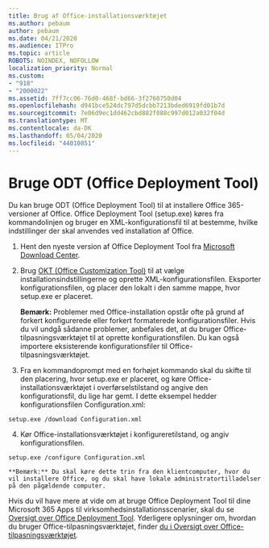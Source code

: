 ```yaml
---
title: Brug af Office-installationsværktøjet
ms.author: pebaum
author: pebaum
ms.date: 04/21/2020
ms.audience: ITPro
ms.topic: article
ROBOTS: NOINDEX, NOFOLLOW
localization_priority: Normal
ms.custom:
- "918"
- "2000022"
ms.assetid: 7ff7cc06-76d0-468f-bd66-3f2760750d04
ms.openlocfilehash: d941bce524dc797d5dcbb7213bded6919fd01b7d
ms.sourcegitcommit: 7e06d9ec1dd462cbd882f088c997d012a032f04d
ms.translationtype: MT
ms.contentlocale: da-DK
ms.lasthandoff: 05/04/2020
ms.locfileid: "44010851"
---
```

# <a name="using-the-office-deployment-tool-odt"></a>Bruge ODT (Office Deployment Tool)

Du kan bruge ODT (Office Deployment Tool) til at installere Office 365-versioner af Office. Office Deployment Tool (setup.exe) køres fra kommandolinjen og bruger en XML-konfigurationsfil til at bestemme, hvilke indstillinger der skal anvendes ved installation af Office.
  
1. Hent den nyeste version af Office Deployment Tool fra [Microsoft Download Center](https://go.microsoft.com/fwlink/p/?LinkID=626065).

2. Brug [OKT (Office Customization Tool)](https://config.office.com) til at vælge installationsindstillingerne og oprette XML-konfigurationsfilen. Eksporter konfigurationsfilen, og placer den lokalt i den samme mappe, hvor setup.exe er placeret.

    **Bemærk:** Problemer med Office-installation opstår ofte på grund af forkert konfigurerede eller forkert formaterede konfigurationsfiler. Hvis du vil undgå sådanne problemer, anbefales det, at du bruger Office-tilpasningsværktøjet til at oprette konfigurationsfilen. Du kan også importere eksisterende konfigurationsfiler til Office-tilpasningsværktøjet.

3. Fra en kommandoprompt med en forhøjet kommando skal du skifte til den placering, hvor setup.exe er placeret, og køre Office-installationsværktøjet i overførselstilstand og angive den konfigurationsfil, du lige har gemt. I dette eksempel hedder konfigurationsfilen Configuration.xml:
    
  ```
  setup.exe /download Configuration.xml  
  ```

4. Kør Office-installationsværktøjet i konfigureretilstand, og angiv konfigurationsfilen.
    
  ```
  setup.exe /configure Configuration.xml
  ```

    **Bemærk:** Du skal køre dette trin fra den klientcomputer, hvor du vil installere Office, og du skal have lokale administratortilladelser på den pågældende computer.

Hvis du vil have mere at vide om at bruge Office Deployment Tool til dine Microsoft 365 Apps til virksomhedsinstallationsscenarier, skal du se [Oversigt over Office Deployment Tool](https://docs.microsoft.com/deployoffice/overview-office-deployment-tool). Yderligere oplysninger om, hvordan du bruger Office-tilpasningsværktøjet, finder [du i Oversigt over Office-tilpasningsværktøjet](https://docs.microsoft.com/DeployOffice/overview-of-the-office-customization-tool-for-click-to-run).
